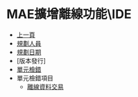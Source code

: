 # MAE擴增離線功能\IDE
* [上一頁](../../README.md)
* [規劃人員](README.md#user)
* [規劃日期](README.md#updatedate)
* [版本發行]
* [單元檢錯](UniteErrorDetection.md)
* 單元檢錯項目
    * [離線資料交易](UnitErrorDetectionItem_OD.md)